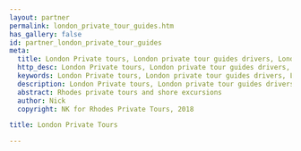```yaml
---
layout: partner
permalink: london_private_tour_guides.htm
has_gallery: false
id: partner_london_private_tour_guides
meta:
  title: London Private tours, London private tour guides drivers, London private excursions, Private tours in London
  http_desc: London Private tours, London private tour guides drivers, London private excursions, Private tours in London
  keywords: London Private tours, London private tour guides drivers, London private excursions, Private tours in London
  description: London Private tours, London private tour guides drivers, London private excursions, Private tours in London
  abstract: Rhodes private tours and shore excursions
  author: Nick
  copyright: NK for Rhodes Private Tours, 2018

title: London Private Tours

---
```

